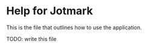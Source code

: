 # Help for Jotmark
This is the file that outlines how to use the application.

TODO: write this file
